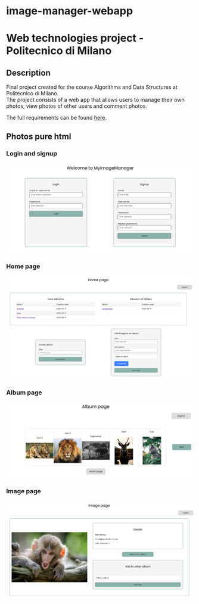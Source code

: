 # image-manager-webapp

# Web technologies project - Politecnico di Milano

## Description
Final project created for the course Algorithms and Data Structures at Politecnico di Milano.  
The project consists of a web app that allows users to manage their own photos, view photos of other users
and comment photos.

The full requirements can be found [here](https://github.com/kevinziroldi/image-manager-webapp/blob/main/requirements.pdf).

## Photos pure html
### Login and signup
<img src="https://github.com/kevinziroldi/image-manager-webapp/blob/main/tiw-2024-ziroldi-volpari-pure-html/photos/login_pure_html.png">

### Home page
<img src="https://github.com/kevinziroldi/image-manager-webapp/blob/main/tiw-2024-ziroldi-volpari-pure-html/photos/home_pure_html.png">

### Album page
<img src="https://github.com/kevinziroldi/image-manager-webapp/blob/main/tiw-2024-ziroldi-volpari-pure-html/photos/album_pure_html.png">

### Image page
<img src="https://github.com/kevinziroldi/image-manager-webapp/blob/main/tiw-2024-ziroldi-volpari-pure-html/photos/image_pure_html.png">

